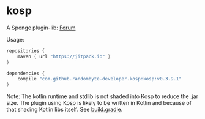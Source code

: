 # kosp
A Sponge plugin-lib: [Forum](https://forums.spongepowered.org/t/kosp-helpful-plugin-library-for-kotlin/16678)

Usage:
```groovy
repositories {
    maven { url "https://jitpack.io" }
}

dependencies {
    compile "com.github.randombyte-developer.kosp:kosp:v0.3.9.1"
}
```

Note: The kotlin runtime and stdlib is not shaded into Kosp to reduce the .jar size. The plugin using Kosp is likely to be written in Kotlin and because of that shading Kotlin libs itself. See [build.gradle](https://github.com/randombyte-developer/kosp/blob/master/build.gradle).
